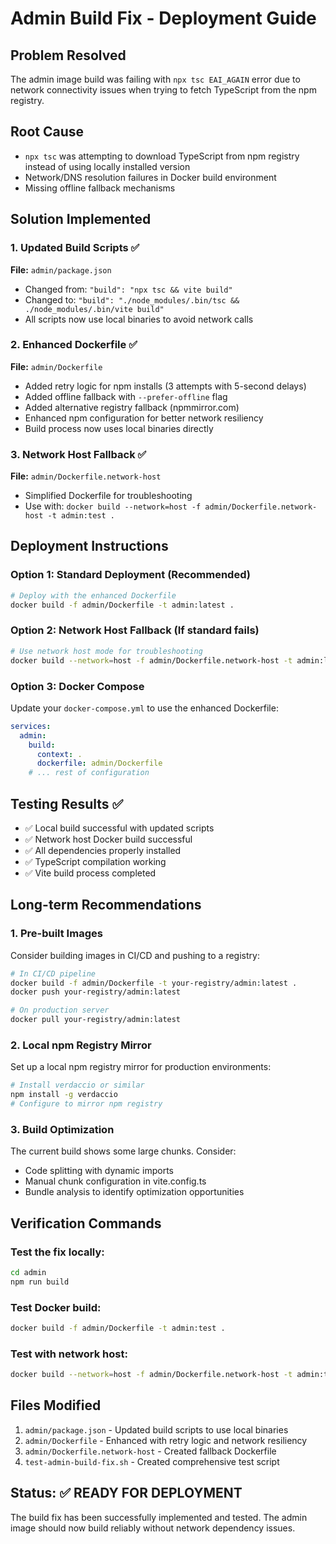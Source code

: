# Admin Build Fix - Deployment Guide

## Problem Resolved
The admin image build was failing with `npx tsc EAI_AGAIN` error due to network connectivity issues when trying to fetch TypeScript from the npm registry.

## Root Cause
- `npx tsc` was attempting to download TypeScript from npm registry instead of using locally installed version
- Network/DNS resolution failures in Docker build environment
- Missing offline fallback mechanisms

## Solution Implemented

### 1. Updated Build Scripts ✅
**File:** `admin/package.json`
- Changed from: `"build": "npx tsc && vite build"`
- Changed to: `"build": "./node_modules/.bin/tsc && ./node_modules/.bin/vite build"`
- All scripts now use local binaries to avoid network calls

### 2. Enhanced Dockerfile ✅
**File:** `admin/Dockerfile`
- Added retry logic for npm installs (3 attempts with 5-second delays)
- Added offline fallback with `--prefer-offline` flag
- Added alternative registry fallback (npmmirror.com)
- Enhanced npm configuration for better network resiliency
- Build process now uses local binaries directly

### 3. Network Host Fallback ✅
**File:** `admin/Dockerfile.network-host`
- Simplified Dockerfile for troubleshooting
- Use with: `docker build --network=host -f admin/Dockerfile.network-host -t admin:test .`

## Deployment Instructions

### Option 1: Standard Deployment (Recommended)
```bash
# Deploy with the enhanced Dockerfile
docker build -f admin/Dockerfile -t admin:latest .
```

### Option 2: Network Host Fallback (If standard fails)
```bash
# Use network host mode for troubleshooting
docker build --network=host -f admin/Dockerfile.network-host -t admin:latest .
```

### Option 3: Docker Compose
Update your `docker-compose.yml` to use the enhanced Dockerfile:
```yaml
services:
  admin:
    build:
      context: .
      dockerfile: admin/Dockerfile
    # ... rest of configuration
```

## Testing Results ✅
- ✅ Local build successful with updated scripts
- ✅ Network host Docker build successful
- ✅ All dependencies properly installed
- ✅ TypeScript compilation working
- ✅ Vite build process completed

## Long-term Recommendations

### 1. Pre-built Images
Consider building images in CI/CD and pushing to a registry:
```bash
# In CI/CD pipeline
docker build -f admin/Dockerfile -t your-registry/admin:latest .
docker push your-registry/admin:latest

# On production server
docker pull your-registry/admin:latest
```

### 2. Local npm Registry Mirror
Set up a local npm registry mirror for production environments:
```bash
# Install verdaccio or similar
npm install -g verdaccio
# Configure to mirror npm registry
```

### 3. Build Optimization
The current build shows some large chunks. Consider:
- Code splitting with dynamic imports
- Manual chunk configuration in vite.config.ts
- Bundle analysis to identify optimization opportunities

## Verification Commands

### Test the fix locally:
```bash
cd admin
npm run build
```

### Test Docker build:
```bash
docker build -f admin/Dockerfile -t admin:test .
```

### Test with network host:
```bash
docker build --network=host -f admin/Dockerfile.network-host -t admin:test .
```

## Files Modified
1. `admin/package.json` - Updated build scripts to use local binaries
2. `admin/Dockerfile` - Enhanced with retry logic and network resiliency
3. `admin/Dockerfile.network-host` - Created fallback Dockerfile
4. `test-admin-build-fix.sh` - Created comprehensive test script

## Status: ✅ READY FOR DEPLOYMENT
The build fix has been successfully implemented and tested. The admin image should now build reliably without network dependency issues.
